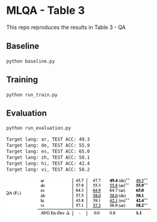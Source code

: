 # MLQA - Table 3

This repo reproduces the results in Table 3 - QA

## Baseline
``
python baseline.py
``

## Training
``
python run_train.py
``

## Evaluation
``
python run_evaluation.py
``

```
Target lang: ar, TEST ACC: 49.3
Target lang: de, TEST ACC: 55.9
Target lang: es, TEST ACC: 65.0
Target lang: zh, TEST ACC: 58.1
Target lang: hi, TEST ACC: 42.4
Target lang: vi, TEST ACC: 58.2

```
![ScreenShot](table3-qa.png)